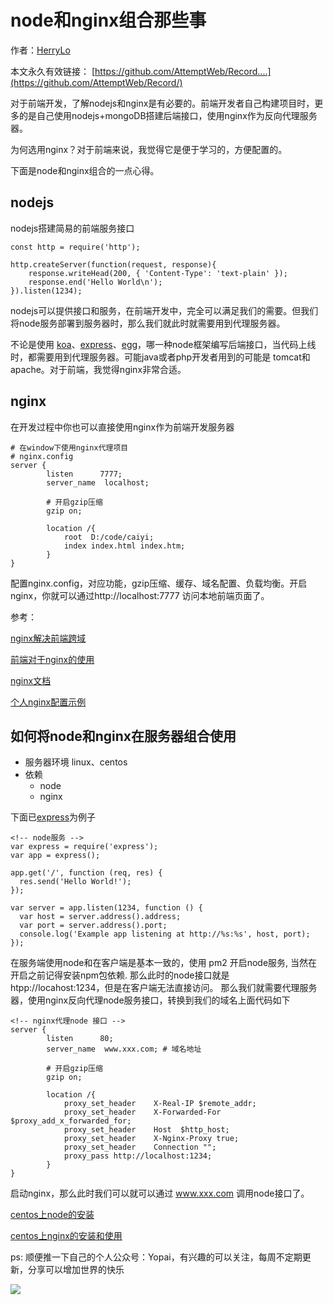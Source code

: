 # node和nginx组合那些事

作者：[HerryLo](https://github.com/HerryLo)

本文永久有效链接： [https://github.com/AttemptWeb/Record....](https://github.com/AttemptWeb/Record/)


对于前端开发，了解nodejs和nginx是有必要的。前端开发者自己构建项目时，更多的是自己使用nodejs+mongoDB搭建后端接口，使用nginx作为反向代理服务器。

为何选用nginx？对于前端来说，我觉得它是便于学习的，方便配置的。

下面是node和nginx组合的一点心得。

## nodejs

nodejs搭建简易的前端服务接口
```
const http = require('http');

http.createServer(function(request, response){
    response.writeHead(200, { 'Content-Type': 'text-plain' });
    response.end('Hello World\n');
}).listen(1234);
```

nodejs可以提供接口和服务，在前端开发中，完全可以满足我们的需要。但我们将node服务部署到服务器时，那么我们就此时就需要用到代理服务器。

不论是使用 [koa](https://koa.bootcss.com/)、[express](http://www.expressjs.com.cn/)、[egg](http://eggjs.org/zh-cn/index.html)，哪一种node框架编写后端接口，当代码上线时，都需要用到代理服务器。可能java或者php开发者用到的可能是 tomcat和apache。对于前端，我觉得nginx非常合适。

## nginx
在开发过程中你也可以直接使用nginx作为前端开发服务器
```
# 在window下使用nginx代理项目
# nginx.config
server {
        listen      7777;
        server_name  localhost;

        # 开启gzip压缩
        gzip on;

        location /{
            root  D:/code/caiyi;
            index index.html index.htm;
        }
}
```

配置nginx.config，对应功能，gzip压缩、缓存、域名配置、负载均衡。开启nginx，你就可以通过http://localhost:7777 访问本地前端页面了。

参考：

[nginx解决前端跨域](https://www.cnblogs.com/liliangel/p/7494853.html)

[前端对于nginx的使用](https://segmentfault.com/a/1190000013781162)

[nginx文档](http://nginx.org/en/docs/)

[个人nginx配置示例](https://github.com/HerryLo/Record/blob/master/server/%E4%BD%BF%E7%94%A8centos6%E6%90%AD%E5%BB%BA%E7%AE%80%E6%98%93web%E6%9C%8D%E5%8A%A1.md)

## 如何将node和nginx在服务器组合使用

- 服务器环境 linux、centos
- 依赖
    - node
    - nginx

下面已[express](http://www.expressjs.com.cn/)为例子

```
<!-- node服务 -->
var express = require('express');
var app = express();

app.get('/', function (req, res) {
  res.send('Hello World!');
});

var server = app.listen(1234, function () {
  var host = server.address().address;
  var port = server.address().port;
  console.log('Example app listening at http://%s:%s', host, port);
});
```

在服务端使用node和在客户端是基本一致的，使用 pm2 开启node服务, 当然在开启之前记得安装npm包依赖. 那么此时的node接口就是 htpp://locahost:1234，但是在客户端无法直接访问。
那么我们就需要代理服务器，使用nginx反向代理node服务接口，转换到我们的域名上面代码如下

```
<!-- nginx代理node 接口 -->
server {
        listen      80;
        server_name  www.xxx.com; # 域名地址

        # 开启gzip压缩
        gzip on;

        location /{
            proxy_set_header    X-Real-IP $remote_addr;
            proxy_set_header    X-Forwarded-For $proxy_add_x_forwarded_for;
            proxy_set_header    Host  $http_host;
            proxy_set_header    X-Nginx-Proxy true;
            proxy_set_header    Connection "";
            proxy_pass http://localhost:1234;
        }
}
```
启动nginx，那么此时我们可以就可以通过 www.xxx.com 调用node接口了。

[centos上node的安装](https://github.com/HerryLo/Record/blob/master/server/centos%E9%85%8D%E7%BD%AEnode%E6%9C%8D%E5%8A%A1.md)

[centos上nginx的安装和使用](https://github.com/HerryLo/Record/blob/master/server/%E4%BD%BF%E7%94%A8centos6%E6%90%AD%E5%BB%BA%E7%AE%80%E6%98%93web%E6%9C%8D%E5%8A%A1.md)

ps: 顺便推一下自己的个人公众号：Yopai，有兴趣的可以关注，每周不定期更新，分享可以增加世界的快乐

![](https://i.screenshot.net/g2x6lbd)


